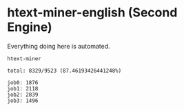 # htext-miner-english (Second Engine)

Everything doing here is automated.

```
htext-miner

total: 8329/9523 (87.46193426441248%)

job0: 1876
job1: 2118
job2: 2839
job3: 1496
```